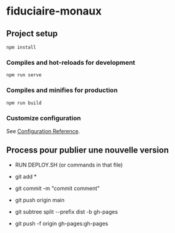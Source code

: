 # fiduciaire-monaux

## Project setup
```
npm install
```

### Compiles and hot-reloads for development
```
npm run serve
```

### Compiles and minifies for production
```
npm run build
```

### Customize configuration
See [Configuration Reference](https://cli.vuejs.org/config/).


## Process pour publier une nouvelle version


- RUN DEPLOY.SH (or commands in that file)

- git add *
- git commit -m "commit comment"
- git push origin main
- git subtree split --prefix dist -b gh-pages
- git push -f origin gh-pages:gh-pages   

